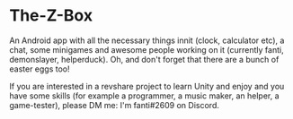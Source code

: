 # The-Z-Box
An Android app with all the necessary things innit (clock, calculator etc), a chat, some minigames and awesome people working on it (currently fanti, demonslayer, helperduck). Oh, and don't forget that there are a bunch of easter eggs too!

If you are interested in a revshare project to learn Unity and enjoy and you have some skills (for example a programmer, a music maker, an helper, a game-tester), please DM me: I'm fanti#2609 on Discord.
